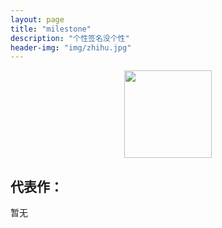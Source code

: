 ```yaml
---
layout: page
title: "milestone"
description: "个性签名没个性"
header-img: "img/zhihu.jpg"
---
```



<center>
    <p><img src="http://oldg7il6v.bkt.clouddn.com/thumb_IMG_0338_1024.jpg" width="140" height="140" align="center"></p>
</center>


## 代表作：

暂无






